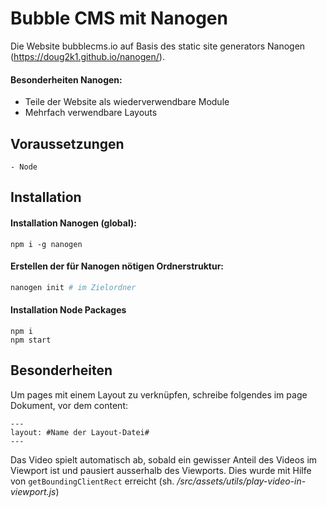 # Bubble CMS mit Nanogen

Die Website bubblecms.io auf Basis des static site generators Nanogen (https://doug2k1.github.io/nanogen/).

#### Besonderheiten Nanogen:

- Teile der Website als wiederverwendbare Module
- Mehrfach verwendbare Layouts

## Voraussetzungen

```
- Node
```

## Installation

#### Installation Nanogen (global):

```
npm i -g nanogen
```

#### Erstellen der für Nanogen nötigen Ordnerstruktur:

```bash
nanogen init # im Zielordner
```

#### Installation Node Packages

```
npm i
npm start
```

## Besonderheiten

Um pages mit einem Layout zu verknüpfen, schreibe folgendes im page Dokument, vor dem content:

```
---
layout: #Name der Layout-Datei#
---
```

Das Video spielt automatisch ab, sobald ein gewisser Anteil des Videos im Viewport ist und pausiert ausserhalb des Viewports. Dies wurde mit Hilfe von `getBoundingClientRect` erreicht (sh. */src/assets/utils/play-video-in-viewport.js*)
